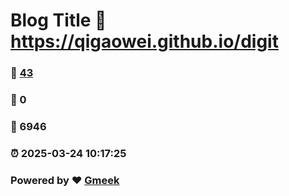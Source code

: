 # Blog Title :link: https://qigaowei.github.io/digit 
### :page_facing_up: [43](https://qigaowei.github.io/digit/tag.html) 
### :speech_balloon: 0 
### :hibiscus: 6946 
### :alarm_clock: 2025-03-24 10:17:25 
### Powered by :heart: [Gmeek](https://github.com/Meekdai/Gmeek)
